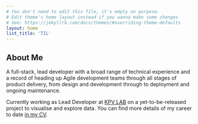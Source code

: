 ```yaml
---
# You don't need to edit this file, it's empty on purpose.
# Edit theme's home layout instead if you wanna make some changes
# See: https://jekyllrb.com/docs/themes/#overriding-theme-defaults
layout: home
list_title: 'TIL'
---
```


## About Me

A full-stack, lead developer with a broad range of technical experience and a record of heading up Agile development teams
through all stages of product delivery, from design and development through to deployment and ongoing maintenance.

Currently working as Lead Developer at [KPV LAB](https://www.kpv-lab.co.uk) on a yet-to-be-released project to visualise
and explore data. You can find more details of my career to date [in my CV](https://stackoverflow.com/cv/rosshendry).
